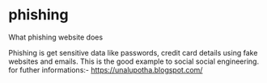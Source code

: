 # phishing


What phishing website does

Phishing is get sensitive data like passwords, credit card details using fake websites and emails. This is the good example to social 
social engineering. 
for futher informations:- https://unalupotha.blogspot.com/

